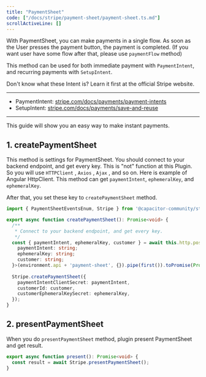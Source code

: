 ```yaml
---
title: "PaymentSheet"
code: ["/docs/stripe/payment-sheet/payment-sheet.ts.md"]
scrollActiveLine: []
---
```


With PaymentSheet, you can make payments in a single flow. As soon as the User presses the payment button, the payment is completed. (If you want user have some flow after that, please use `paymentFlow` method)

This method can be used for both immediate payment with `PaymentIntent`, and recurring payments with `SetupIntent`.

Don't know what these Intent is? Learn it first at the official Stripe website.

---

- PaymentIntent: [stripe.com/docs/payments/payment-intents](https://stripe.com/docs/payments/payment-intents)
- SetupIntent: [stripe.com/docs/payments/save-and-reuse](https://stripe.com/docs/payments/save-and-reuse?platform=web)

---

This guide will show you an easy way to make instant payments.

## 1. createPaymentSheet

This method is settings for PaymentSheet. You should connect to your backend endpoint, and get every key. This is "not" function at this Plugin. So you will use `HTTPClient` , `Axios` , `Ajax` , and so on. Here is example of Angular HttpClient. This method can get `paymentIntent`, `ephemeralKey`, and `ephemeralKey`.

After that, you set these key to `createPaymentSheet` method.

```ts
import { PaymentSheetEventsEnum, Stripe } from '@capacitor-community/stripe';

export async function createPaymentSheet(): Promise<void> {
  /**
   * Connect to your backend endpoint, and get every key.
   */
  const { paymentIntent, ephemeralKey, customer } = await this.http.post<{
    paymentIntent: string;
    ephemeralKey: string;
    customer: string;
  }>(environment.api + 'payment-sheet', {}).pipe(first()).toPromise(Promise);
  
  Stripe.createPaymentSheet({
    paymentIntentClientSecret: paymentIntent,
    customerId: customer,
    customerEphemeralKeySecret: ephemeralKey,
  });
}
```

## 2. presentPaymentSheet

When you do `presentPaymentSheet` method, plugin present PaymentSheet and get result.

```ts
export async function present(): Promise<void> {
  const result = await Stripe.presentPaymentSheet();
}
```
